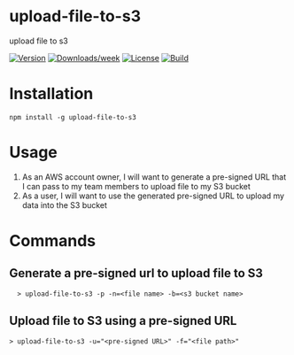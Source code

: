 upload-file-to-s3
=================

upload file to s3

[![Version](https://img.shields.io/npm/v/upload-file-to-s3.svg)](https://npmjs.org/package/upload-file-to-s3)
[![Downloads/week](https://img.shields.io/npm/dw/upload-file-to-s3)](https://npmjs.org/package/upload-file-to-s3)
[![License](https://img.shields.io/npm/l/upload-file-to-s3)](https://github.com/sebastianlzy/upload-file-to-s3/blob/main/package.json)
[![Build](https://api.travis-ci.com/sebastianlzy/upload-file-to-s3.svg?branch=main&status=passed)](https://api.travis-ci.com/sebastianlzy/upload-file-to-s3.svg?branch=main&status=passed)
# Installation

```
npm install -g upload-file-to-s3

```

# Usage
1. As an AWS account owner, I will want to generate a pre-signed URL that I can pass to my team members to upload file to my S3 bucket
2. As a user, I will want to use the generated pre-signed URL to upload my data into the S3 bucket

# Commands

## Generate a pre-signed url to upload file to S3
```
  > upload-file-to-s3 -p -n=<file name> -b=<s3 bucket name>
```

## Upload file to S3 using a pre-signed URL
 ```
 > upload-file-to-s3 -u="<pre-signed URL>" -f="<file path>"
 ```

